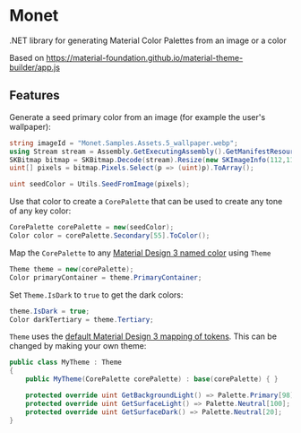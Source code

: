 # Monet

.NET library for generating Material Color Palettes from an image or a color

Based on https://material-foundation.github.io/material-theme-builder/app.js

## Features

Generate a seed primary color from an image (for example the user's wallpaper):

```csharp
string imageId = "Monet.Samples.Assets.5_wallpaper.webp";
using Stream stream = Assembly.GetExecutingAssembly().GetManifestResourceStream(imageId)!;
SKBitmap bitmap = SKBitmap.Decode(stream).Resize(new SKImageInfo(112,112), SKFilterQuality.Medium);
uint[] pixels = bitmap.Pixels.Select(p => (uint)p).ToArray();

uint seedColor = Utils.SeedFromImage(pixels);
```

Use that color to create a `CorePalette` that can be used to create any tone of any key color:

```csharp
CorePalette corePalette = new(seedColor);
Color color = corePalette.Secondary[55].ToColor();
```

Map the `CorePalette` to any 
[Material Design 3 named color](https://m3.material.io/styles/color/the-color-system/tokens)
using `Theme`

```csharp
Theme theme = new(corePalette);
Color primaryContainer = theme.PrimaryContainer;
```

Set `Theme.IsDark` to `true` to get the dark colors:

```csharp
theme.IsDark = true;
Color darkTertiary = theme.Tertiary;
```

`Theme` uses the 
[default Material Design 3 mapping of tokens](https://m3.material.io/styles/color/the-color-system/tokens#7fd4440e-986d-443f-8b3a-4933bff16646).
This can be changed by making your own theme:

```csharp
public class MyTheme : Theme
{
    public MyTheme(CorePalette corePalette) : base(corePalette) { }

    protected override uint GetBackgroundLight() => Palette.Primary[98];
    protected override uint GetSurfaceLight() => Palette.Neutral[100];
    protected override uint GetSurfaceDark() => Palette.Neutral[20];
}
```
